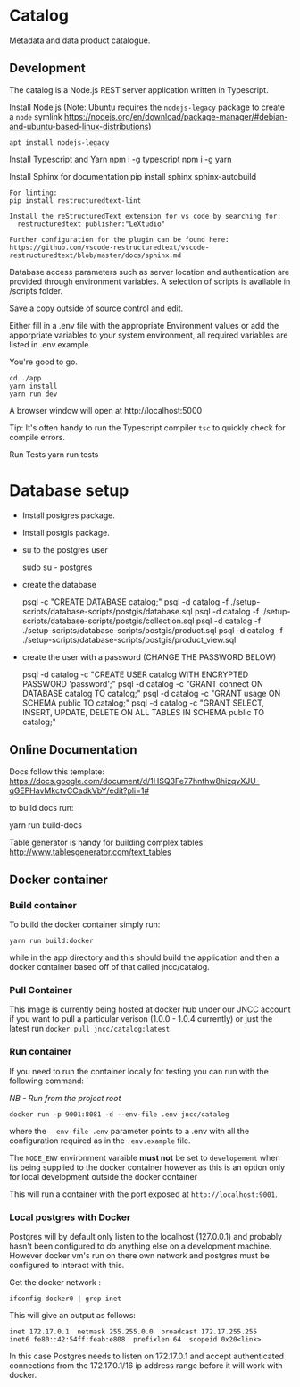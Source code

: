 # Catalog
Metadata and data product catalogue.

## Development

The catalog is a Node.js REST server application written in Typescript.

Install Node.js (Note: Ubuntu requires the `nodejs-legacy` package to create a `node` symlink
https://nodejs.org/en/download/package-manager/#debian-and-ubuntu-based-linux-distributions)

    apt install nodejs-legacy

Install Typescript and Yarn
    npm i -g typescript
    npm i -g yarn

Install Sphinx for documentation
    pip install sphinx sphinx-autobuild

    For linting:
    pip install restructuredtext-lint

    Install the reStructuredText extension for vs code by searching for:
      restructuredtext publisher:"LeXtudio"

    Further configuration for the plugin can be found here:
    https://github.com/vscode-restructuredtext/vscode-restructuredtext/blob/master/docs/sphinx.md

Database access parameters such as server location and authentication are provided through environment variables. A selection of scripts is available in /scripts folder.

Save a copy outside of source control and edit.

Either fill in a .env file with the appropriate Environment values or add the apporpriate variables to your system environment, all required variables are listed in .env.example

You're good to go.

    cd ./app
    yarn install
    yarn run dev

A browser window will open at http://localhost:5000

Tip: It's often handy to run the Typescript compiler `tsc` to quickly check for compile errors.

Run Tests
    yarn run tests

# Database setup

* Install postgres package.
* Install postgis package.

* su to the postgres user

    sudo su - postgres

* create the database

    psql -c "CREATE DATABASE catalog;"
    psql -d catalog -f ./setup-scripts/database-scripts/postgis/database.sql 
    psql -d catalog -f ./setup-scripts/database-scripts/postgis/collection.sql 
    psql -d catalog -f ./setup-scripts/database-scripts/postgis/product.sql 
    psql -d catalog -f ./setup-scripts/database-scripts/postgis/product_view.sql 

* create the user with a password (CHANGE THE PASSWORD BELOW)

    psql -d catalog -c "CREATE USER catalog WITH ENCRYPTED PASSWORD 'password';"
    psql -d catalog -c "GRANT connect ON DATABASE catalog TO catalog;"
    psql -d catalog -c "GRANT usage ON SCHEMA public TO catalog;"
    psql -d catalog -c "GRANT SELECT, INSERT, UPDATE, DELETE ON ALL TABLES IN SCHEMA public TO catalog;"


## Online Documentation

Docs follow this template:
https://docs.google.com/document/d/1HSQ3Fe77hnthw8hizqvXJU-qGEPHavMkctvCCadkVbY/edit?pli=1#

to build docs run: 

yarn run build-docs

Table generator is handy for building complex tables.
http://www.tablesgenerator.com/text_tables

## Docker container

### Build container

To build the docker container simply run: 

    yarn run build:docker

while in the app directory and this should build the application and then a docker container based off of that called jncc/catalog. 

### Pull Container

This image is currently being hosted at docker hub under our JNCC account if you want to pull a particular verison (1.0.0 - 1.0.4 currently) or just the latest run `docker pull jncc/catalog:latest`.

### Run container

If you need to run the container locally for testing you can run with the following command: `

*NB - Run from the project root*

    docker run -p 9001:8081 -d --env-file .env jncc/catalog

where the `--env-file .env` parameter points to a .env with all the configuration required as in the `.env.example` file. 

The `NODE_ENV` environment varaible **must not** be set to `developement` when its being supplied to the docker container however as this is an option only for local development outside the docker container

This will run a container with the port exposed at `http://localhost:9001`.

### Local postgres with Docker

Postgres will by default only listen to the localhost (127.0.0.1) and probably hasn't been configured to do anything else on a development machine. However docker vm's run on there own network and postgres must be configured to interact with this.

Get the docker network :

    ifconfig docker0 | grep inet

This will give an output as follows: 

    inet 172.17.0.1  netmask 255.255.0.0  broadcast 172.17.255.255
    inet6 fe80::42:54ff:feab:e808  prefixlen 64  scopeid 0x20<link>

In this case Postgres needs to listen on 172.17.0.1 and accept authenticated connections from the 172.17.0.1/16 ip address range before it will work with docker.




